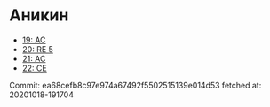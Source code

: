 # Аникин
- [19: AC](19.md)
- [20: RE 5](20.md)
- [21: AC](21.md)
- [22: CE](22.md)

Commit: ea68cefb8c97e974a67492f5502515139e014d53
 fetched at: 20201018-191704
